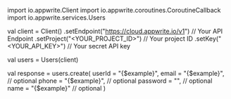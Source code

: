 import io.appwrite.Client
import io.appwrite.coroutines.CoroutineCallback
import io.appwrite.services.Users

val client = Client()
    .setEndpoint("https://cloud.appwrite.io/v1") // Your API Endpoint
    .setProject("<YOUR_PROJECT_ID>") // Your project ID
    .setKey("<YOUR_API_KEY>") // Your secret API key

val users = Users(client)

val response = users.create(
    userId = "{$example}",
    email = "{$example}", // optional
    phone = "{$example}", // optional
    password = "", // optional
    name = "{$example}" // optional
)
